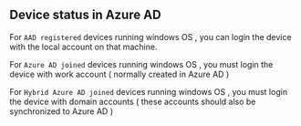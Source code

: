 ## Device status in Azure AD

For `AAD registered` devices running windows OS , you can login the device with the local account on that machine.

For `Azure AD joined` devices running windows OS , you must login the device with work account ( normally created in Azure AD )

For `Hybrid Azure AD joined` devices running windows OS , you must login the device with domain accounts ( these accounts should also be synchronized to Azure AD )
